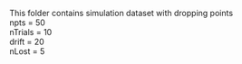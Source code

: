 This folder contains simulation dataset with dropping points  
npts = 50  
nTrials = 10  
drift = 20  
nLost = 5  
